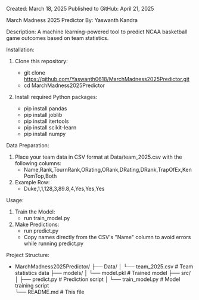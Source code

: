 Created: March 18, 2025
Published to GitHub: April 21, 2025

March Madness 2025 Predictor
By: Yaswanth Kandra

Description:
A machine learning-powered tool to predict NCAA basketball game outcomes based on team statistics.

Installation:
1. Clone this repository:
   - git clone https://github.com/Yaswanth0618/MarchMadness2025Predictor.git
   - cd MarchMadness2025Predictor

2. Install required Python packages:
   - pip install pandas
   - pip install joblib
   - pip install itertools
   - pip install scikit-learn
   - pip install numpy


Data Preparation:
1. Place your team data in CSV format at Data/team_2025.csv with the following columns:
   - Name,Rank,TournRank,ORating,ORank,DRating,DRank,TrapOfEx,KenPomTop,Both
2. Example Row:
   - Duke,1,1,128,3,89.8,4,Yes,Yes,Yes

Usage:
1. Train the Model:
   - run train_model.py
2. Make Predictions:
   - run predict.py
   - Copy names directly from the CSV's "Name" column to avoid errors while running predict.py

Project Structure:
- MarchMadness2025Predictor/
  ├── Data/
  │   └── team_2025.csv          # Team statistics data
  ├── models/
  │   └── model.pkl              # Trained model
  ├── src/
  │   ├── predict.py             # Prediction script
  │   └── train_model.py         # Model training script       
  └── README.md                  # This file








